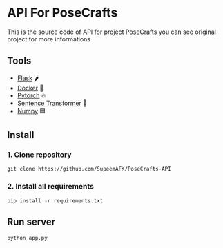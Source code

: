 # API For PoseCrafts
This is the source code of API for project [PoseCrafts](https://github.com/SupeemAFK/PoseCrafts?tab=readme-ov-file) you can see original project for more informations

## Tools
- [Flask](https://flask.palletsprojects.com/en/3.0.x/api/) 🌶️
- [Docker](https://www.docker.com/) 🐋
- [Pytorch](https://pytorch.org/) 🔥
- [Sentence Transformer](https://www.sbert.net/docs/quickstart.html) 🤗
- [Numpy](https://numpy.org/) 🟦

## Install
### 1. Clone repository
```
git clone https://github.com/SupeemAFK/PoseCrafts-API
```
### 2. Install all requirements
```
pip install -r requirements.txt
```

## Run server
```
python app.py
```
